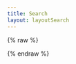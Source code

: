 ```yaml
---
title: Search 
layout: layoutSearch
---
```


<script src="/assets/js/search/search.min.js" type="text/javascript" charset="utf-8"></script>

<html>

<div class="container">

<section id="search-results" style="display: none;">
  <p><b>Search results</b></p>
  <div class="entries">
  </div>
</section>

</div>

{% raw %}
<script id="search-results-template" type="text/mustache">
  {{#entries}}
    <article>
      <h3>
        {{#date}}<small><time datetime="{{pubdate}}" pubdate>{{displaydate}}</time></small>{{/date}}
        <a href="{{url}}">{{title}}</a>
      </h3>
    </article>
  {{/entries}}
</script>
{% endraw %}

<script type="text/javascript">
  $(function() {
    $('#search-query').lunrSearch({
      indexUrl: '/search.json',             // URL of the `search.json` index data for your site
      results:  '#search-results',          // jQuery selector for the search results container
      entries:  '.entries',                 // jQuery selector for the element to contain the results list, must be a child of the results element above.
      template: '#search-results-template'  // jQuery selector for the Mustache.js template
    });
  });
</script>

</html>
